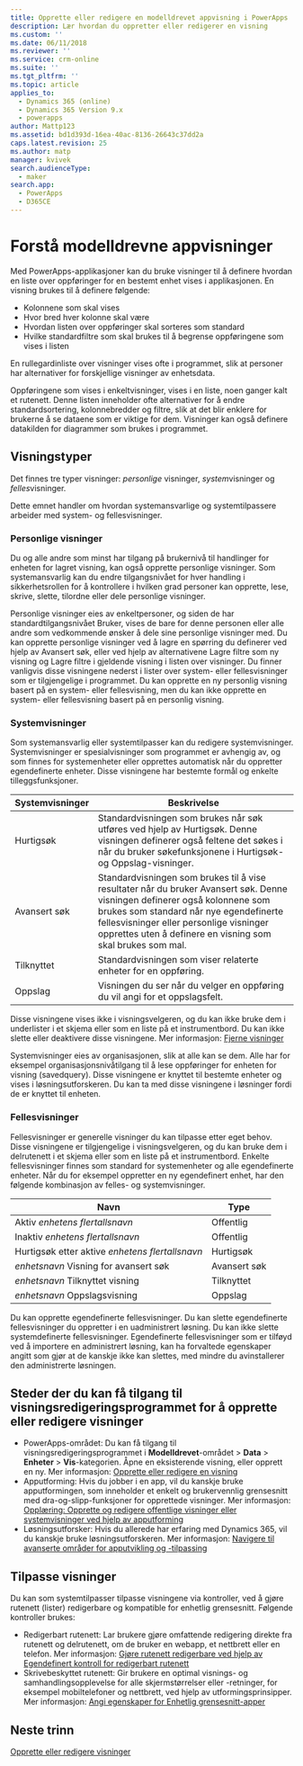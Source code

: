 ```yaml
---
title: Opprette eller redigere en modelldrevet appvisning i PowerApps | MicrosoftDocs
description: Lær hvordan du oppretter eller redigerer en visning
ms.custom: ''
ms.date: 06/11/2018
ms.reviewer: ''
ms.service: crm-online
ms.suite: ''
ms.tgt_pltfrm: ''
ms.topic: article
applies_to:
  - Dynamics 365 (online)
  - Dynamics 365 Version 9.x
  - powerapps
author: Mattp123
ms.assetid: bd1d393d-16ea-40ac-8136-26643c37dd2a
caps.latest.revision: 25
ms.author: matp
manager: kvivek
search.audienceType:
  - maker
search.app:
  - PowerApps
  - D365CE
---
```

# <a name="understand-model-driven-app-views"></a>Forstå modelldrevne appvisninger

<a name="BKMK_CreatingAndEditingViews"></a>   

Med PowerApps-applikasjoner kan du bruke visninger til å definere hvordan en liste over oppføringer for en bestemt enhet vises i applikasjonen. En visning brukes til å definere følgende:

- Kolonnene som skal vises
- Hvor bred hver kolonne skal være
- Hvordan listen over oppføringer skal sorteres som standard
- Hvilke standardfiltre som skal brukes til å begrense oppføringene som vises i listen

En rullegardinliste over visninger vises ofte i programmet, slik at personer har alternativer for forskjellige visninger av enhetsdata.

Oppføringene som vises i enkeltvisninger, vises i en liste, noen ganger kalt et rutenett. Denne listen inneholder ofte alternativer for å endre standardsortering, kolonnebredder og filtre, slik at det blir enklere for brukerne å se dataene som er viktige for dem. Visninger kan også definere datakilden for diagrammer som brukes i programmet.  
  
## <a name="types-of-views"></a>Visningstyper  
  
Det finnes tre typer visninger: *personlige* visninger, *system*visninger og *felles*visninger.

Dette emnet handler om hvordan systemansvarlige og systemtilpassere arbeider med system- og fellesvisninger. 
  
### <a name="personal-views"></a>Personlige visninger  
  
 Du og alle andre som minst har tilgang på brukernivå til handlinger for enheten for lagret visning, kan også opprette personlige visninger. Som systemansvarlig kan du endre tilgangsnivået for hver handling i sikkerhetsrollen for å kontrollere i hvilken grad personer kan opprette, lese, skrive, slette, tilordne eller dele personlige visninger.

Personlige visninger eies av enkeltpersoner, og siden de har standardtilgangsnivået Bruker, vises de bare for denne personen eller alle andre som vedkommende ønsker å dele sine personlige visninger med. Du kan opprette personlige visninger ved å lagre en spørring du definerer ved hjelp av Avansert søk, eller ved hjelp av alternativene Lagre filtre som ny visning og Lagre filtre i gjeldende visning i listen over visninger. Du finner vanligvis disse visningene nederst i lister over system- eller fellesvisninger som er tilgjengelige i programmet. Du kan opprette en ny personlig visning basert på en system- eller fellesvisning, men du kan ikke opprette en system- eller fellesvisning basert på en personlig visning.
  
### <a name="system-views"></a>Systemvisninger
Som systemansvarlig eller systemtilpasser kan du redigere systemvisninger. Systemvisninger er spesialvisninger som programmet er avhengig av, og som finnes for systemenheter eller opprettes automatisk når du oppretter egendefinerte enheter. Disse visningene har bestemte formål og enkelte tilleggsfunksjoner. 


|Systemvisninger  |Beskrivelse  |
|---------|---------|
|Hurtigsøk     | Standardvisningen som brukes når søk utføres ved hjelp av Hurtigsøk. Denne visningen definerer også feltene det søkes i når du bruker søkefunksjonene i Hurtigsøk- og Oppslag-visninger.        |
|Avansert søk     |  Standardvisningen som brukes til å vise resultater når du bruker Avansert søk. Denne visningen definerer også kolonnene som brukes som standard når nye egendefinerte fellesvisninger eller personlige visninger opprettes uten å definere en visning som skal brukes som mal.       |
|Tilknyttet     |  Standardvisningen som viser relaterte enheter for en oppføring.       |
|Oppslag     | Visningen du ser når du velger en oppføring du vil angi for et oppslagsfelt.        |

Disse visningene vises ikke i visningsvelgeren, og du kan ikke bruke dem i underlister i et skjema eller som en liste på et instrumentbord. Du kan ikke slette eller deaktivere disse visningene. Mer informasjon: [Fjerne visninger](remove-views.md)

Systemvisninger eies av organisasjonen, slik at alle kan se dem. Alle har for eksempel organisasjonsnivåtilgang til å lese oppføringer for enheten for visning (savedquery). Disse visningene er knyttet til bestemte enheter og vises i løsningsutforskeren. Du kan ta med disse visningene i løsninger fordi de er knyttet til enheten.

### <a name="public-views"></a>Fellesvisninger

Fellesvisninger er generelle visninger du kan tilpasse etter eget behov. Disse visningene er tilgjengelige i visningsvelgeren, og du kan bruke dem i delrutenett i et skjema eller som en liste på et instrumentbord. Enkelte fellesvisninger finnes som standard for systemenheter og alle egendefinerte enheter. Når du for eksempel oppretter en ny egendefinert enhet, har den følgende kombinasjon av felles- og systemvisninger.


|Navn  |Type  |
|---------|---------|
|Aktiv *enhetens flertallsnavn*     |  Offentlig       |
|Inaktiv *enhetens flertallsnavn*    |  Offentlig       |
|Hurtigsøk etter aktive *enhetens flertallsnavn*     | Hurtigsøk        |
|*enhetsnavn* Visning for avansert søk     | Avansert søk        |
|*enhetsnavn* Tilknyttet visning     |  Tilknyttet       |
|*enhetsnavn* Oppslagsvisning     | Oppslag        |

Du kan opprette egendefinerte fellesvisninger. Du kan slette egendefinerte fellesvisninger du oppretter i en uadministrert løsning. Du kan ikke slette systemdefinerte fellesvisninger. Egendefinerte fellesvisninger som er tilføyd ved å importere en administrert løsning, kan ha forvaltede egenskaper angitt som gjør at de kanskje ikke kan slettes, med mindre du avinstallerer den administrerte løsningen.

## <a name="places-where-you-can-access-the-view-editor-to-create-or-edit-views"></a>Steder der du kan få tilgang til visningsredigeringsprogrammet for å opprette eller redigere visninger

- PowerApps-området: Du kan få tilgang til visningsredigeringsprogrammet i **Modelldrevet**-området > **Data** > **Enheter** > **Vis**-kategorien. Åpne en eksisterende visning, eller opprett en ny. Mer informasjon: [Opprette eller redigere en visning](create-and-edit-views.md)
- Apputforming: Hvis du jobber i en app, vil du kanskje bruke apputformingen, som inneholder et enkelt og brukervennlig grensesnitt med dra-og-slipp-funksjoner for opprettede visninger. Mer informasjon: [Opplæring: Opprette og redigere offentlige visninger eller systemvisninger ved hjelp av apputforming](create-edit-views-app-designer.md)
- Løsningsutforsker: Hvis du allerede har erfaring med Dynamics 365, vil du kanskje bruke løsningsutforskeren. Mer informasjon: [Navigere til avanserte områder for apputvikling og -tilpassing](advanced-navigation.md#solution-explorer)
 
## <a name="customize-views"></a>Tilpasse visninger

Du kan som systemtilpasser tilpasse visningene via kontroller, ved å gjøre rutenett (lister) redigerbare og kompatible for enhetlig grensesnitt. Følgende kontroller brukes:

- Redigerbart rutenett: Lar brukere gjøre omfattende redigering direkte fra rutenett og delrutenett, om de bruker en webapp, et nettbrett eller en telefon. Mer informasjon: [Gjøre rutenett redigerbare ved hjelp av Egendefinert kontroll for redigerbart rutenett](make-grids-lists-editable-custom-control.md)
- Skrivebeskyttet rutenett: Gir brukere en optimal visnings- og samhandlingsopplevelse for alle skjermstørrelser eller -retninger, for eksempel mobiltelefoner og nettbrett, ved hjelp av utformingsprinsipper. Mer informasjon: [Angi egenskaper for Enhetlig grensesnitt-apper](specify-properties-for-unified-interface-apps.md)

## <a name="next-steps"></a>Neste trinn

[Opprette eller redigere visninger](create-and-edit-views.md)
